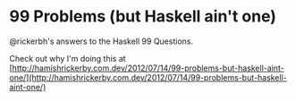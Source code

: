 99 Problems (but Haskell ain't one)
===================================
@rickerbh's answers to the Haskell 99 Questions. 

Check out why I'm doing this at [http://hamishrickerby.com.dev/2012/07/14/99-problems-but-haskell-aint-one/](http://hamishrickerby.com.dev/2012/07/14/99-problems-but-haskell-aint-one/)